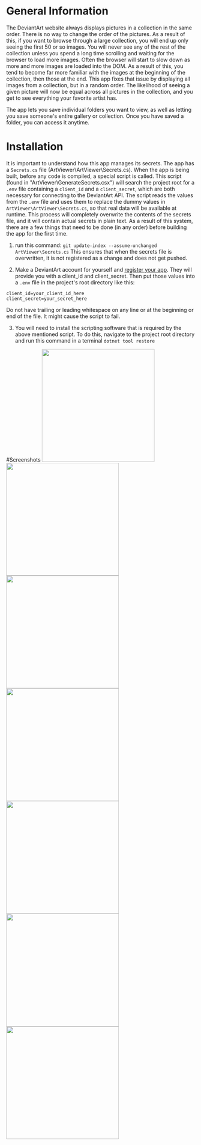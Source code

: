 # General Information

The DeviantArt website always displays pictures in a collection in the same order. There is no way to change the order of the pictures.
As a result of this, if you want to browse through a large collection, you will end up only seeing the first 50 or so images. You will
never see any of the rest of the collection unless you spend a long time scrolling and waiting for the browser to load more images.
Often the browser will start to slow down as more and more images are loaded into the DOM. As a result of this, you tend to become far
more familiar with the images at the beginning of the collection, then those at the end. This app fixes that issue by displaying all
images from a collection, but in a random order. The likelihood of seeing a given picture will now be equal across all pictures in the
collection, and you get to see everything your favorite artist has.

The app lets you save individual folders you want to view, as well as letting you save someone's entire gallery or collection. Once you 
have saved a folder, you can access it anytime.



# Installation
It is important to understand how this app manages its secrets. The app has a `Secrets.cs` file (ArtViewer\ArtViewer\Secrets.cs).
When the app is being built, before any code is compiled, a special script is called. This script (found in 
"ArtViewer\GenerateSecrets.csx") will search the project root for a `.env` file containing a `client_id` and a `client_secret`, 
which are both necessary for connecting to the DeviantArt API. The script reads the values from the `.env` file and uses them to 
replace the dummy values in `ArtViewer\ArtViewer\Secrets.cs`, so that real data will be available at runtime. This process will
completely overwrite the contents of the secrets file, and it will contain actual secrets in plain text. As a result of this system,
there are a few things that need to be done (in any order) before building the app for the first time. 

1) run this command:
`git update-index --assume-unchanged ArtViewer\Secrets.cs`
This ensures that when the secrets file is overwritten, it is not registered as a change and does not get pushed.

2) Make a DeviantArt account for yourself and [register your app](https://www.deviantart.com/developers/apps). They will provide you
with a client_id and client_secret. Then put those values into a `.env` file in the project's root directory like this:
```
client_id=your_client_id_here
client_secret=your_secret_here
```
Do not have trailing or leading whitespace on any line or at the beginning or end of the file. It might cause the script to fail.

3) You will need to install the scripting software that is required by the above mentioned script. To do this, navigate to the
project root directory and run this command in a terminal
`dotnet tool restore`


#Screenshots
<img src="https://github.com/user-attachments/assets/a5f8bafe-b61c-41aa-89de-6be653371bff" width="300" />
<img src="https://github.com/user-attachments/assets/692124d7-be9f-4f33-8ec4-cc0f3433904b" width="300" />
<img src="https://github.com/user-attachments/assets/bf69053f-061f-4cc6-8030-ae9b85db452d" width="300" />
<img src="https://github.com/user-attachments/assets/7e9b8cd0-3e84-41b5-9fd1-e53a17cad938" width="300" />
<img src="https://github.com/user-attachments/assets/35a3b107-94a5-4850-bae3-7274ccea74ee" width="300" />
<img src="https://github.com/user-attachments/assets/fcf76efe-8c6b-4358-9126-181c795927b2" width="300" />
<img src="https://github.com/user-attachments/assets/6dc7e727-2102-47b5-a953-ed3b9582b44b" width="300" />


